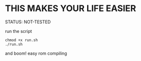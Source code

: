 # THIS MAKES YOUR LIFE EASIER
STATUS: NOT-TESTED

run the script

```
chmod +x run.sh
./run.sh
```
and boom!
easy rom compiling
